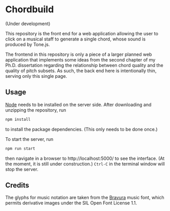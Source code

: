 # Chordbuild

(Under development)

This repository is the front end for a web application allowing the user to
click on a musical staff to generate a single chord, whose sound is produced
by Tone.js.

The frontend in this repository is only a piece of a larger planned web
application that implements some ideas from the second chapter of my Ph.D.
dissertation regarding the relationship between chord quality and the quality
of pitch subsets. As such, the back end here is intentionally thin, serving only
this single page.

## Usage

[Node](https://nodejs.org) needs to be installed on the server side. After
downloading and unzipping the repository, run

```bash
npm install
```
to install the package dependencies. (This only needs to be done once.)

To start the server, run

```bash
npm run start
```

then navigate in a browser to http://localhost:5000/ to see the interface.
(At the moment, it is still under construction.) `Ctrl-C` in the terminal window
will stop the server.

## Credits

The glyphs for music notation are taken from the
[Bravura](https://github.com/steinbergmedia/bravura) music font, which permits
derivative images under the SIL Open Font License 1.1.

